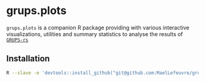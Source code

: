 # grups.plots

`grups.plots` is a companion R package providing with various interactive visualizations, utilities and summary statistics to analyse the results of [`GRUPS-rs`](https://github.com/MaelLefeuvre/grups-rs)

## Installation

```bash
R --slave -e 'devtools::install_github("git@github.com:MaelLefeuvre/grups.plots.git", upgrade="always")'
```
